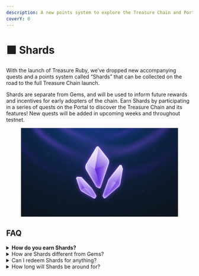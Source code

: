 ```yaml
---
description: A new points system to explore the Treasure Chain and Portal!
coverY: 0
---
```


# 🟪 Shards

With the launch of Treasure Ruby, we’ve dropped new accompanying quests and a points system called “Shards” that can be collected on the road to the full Treasure Chain launch.&#x20;

Shards are separate from Gems, and will be used to inform future rewards and incentives for early adopters of the chain. Earn Shards by participating in a series of quests on the Portal to discover the Treasure Chain and its features! New quests will be added in upcoming weeks and throughout testnet.

<figure><img src="../../../.gitbook/assets/image (27).png" alt=""><figcaption></figcaption></figure>

## FAQ

<details>

<summary><strong>How do you earn Shards?</strong></summary>

Shards are rewarded upon the completion of [quests](https://portal.treasure.lol) within the Treasure Portal, each designed to introduce and engage users with the testnet's features.

</details>

<details>

<summary>How are Shards different from Gems?</summary>

Shards symbolize your contribution and activity within the Treasure testnet. They will play a pivotal role in shaping the incentives and rewards for early adopters.

Unlike Gems, Shards will not be able to be spent or used to redeem for Treasure Chests.

</details>

<details>

<summary>Can I redeem Shards for anything?</summary>

No, Shards will not be able to be redeemed. They will be used to inform future incentives and rewards. More details to come!

</details>

<details>

<summary>How long will Shards be around for?</summary>

Shards will persist throughout the Treasure testnet on the road to launching the Treasure Chain mainnet. They will not be able to be earned shortly around the time of the Treasure mainnet launch.

</details>
